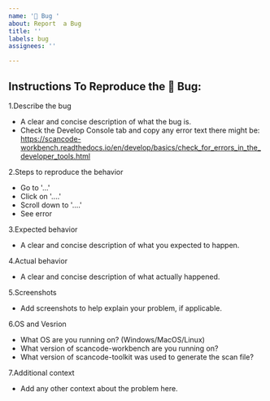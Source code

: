 ```yaml
---
name: '🐛 Bug '
about: Report  a Bug 
title: ''
labels: bug
assignees: ''

---
```


## Instructions To Reproduce the 🐛 Bug:

1.Describe the bug <br> 
* A clear and concise description of what the bug is.
* Check the Develop Console tab and copy any error text there might be: https://scancode-workbench.readthedocs.io/en/develop/basics/check_for_errors_in_the_developer_tools.html
    
2.Steps to reproduce the behavior<br>
* Go to '...'<br>
* Click on '....'<br>
* Scroll down to '....'<br>
* See error

3.Expected behavior<br>
* A clear and concise description of what you expected to happen.

4.Actual behavior<br>
* A clear and concise description of what actually happened.  
           
5.Screenshots<br>
* Add screenshots to help explain your problem, if applicable.
    
6.OS and Vesrion <br>
* What OS are you running on? (Windows/MacOS/Linux)
* What version of scancode-workbench are you running on?
* What version of scancode-toolkit was used to generate the scan file?
      
7.Additional context<br>
* Add any other context about the problem here.
